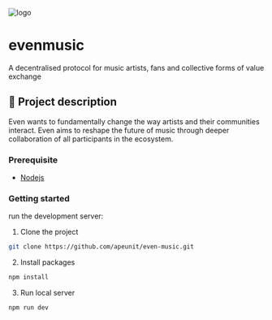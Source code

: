 ![logo](https://user-images.githubusercontent.com/51261911/214019152-c2178165-9316-4bf3-8c5f-98123733b922.svg)
# evenmusic
A decentralised protocol for music artists, fans and collective forms of value exchange
## 📄 Project description
Even wants to fundamentally change the way artists and their communities interact. Even aims
to reshape the future of music through deeper collaboration of
all participants in the ecosystem.
### Prerequisite
- [Nodejs](https://nodejs.org/en/download/)
### Getting started
run the development server:
1. Clone the project
```bash
git clone https://github.com/apeunit/even-music.git
```
2. Install packages
```bash
npm install
```
3. Run local server
```bash
npm run dev
```

